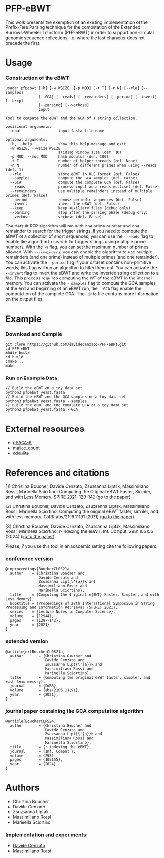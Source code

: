 # PFP-eBWT
This work presents the exemption of an existing implementation of the Prefix-Free Parsing technique for the computation of the Extended Burrows-Wheeler Transform (PFP-eBWT) in order to support non-circular genomic sequence collections, i.e. where the last character does not precede the first.

# Usage

### Construction of the eBWT:
```
usage: pfpebwt [-h] [-w WSIZE] [-p MOD] [-t T] [-n N] [--rle] [--samples]
               [--GCA] [--reads] [--remainders] [--period] [--invert] [--keep]
               [--parsing] [--verbose]
               input

Tool to compute the eBWT and the GCA of a string collection.

positional arguments:
  input                 input fasta file name

optional arguments:
  -h, --help            show this help message and exit
  -w WSIZE, --wsize WSIZE
                        sliding window size (def. 10)
  -p MOD, --mod MOD     hash modulus (def. 100)
  -t T                  number of helper threads (def. None)
  -n N                  number of different primes when using --reads (def. 1)
  --rle                 store eBWT in RLE format (def. False)
  --samples             compute the GCA samples (def. False)
  --GCA                 compute the complete GCA (def. False)
  --reads               process input ad a reads multiset (def. False)
  --remainders          use multiple remainders instead of multiple primes (def. False)
  --period              remove periodic sequences (def. False)
  --invert              invert the eBWT (def. False)
  --keep                keep auxiliary files (debug only)
  --parsing             stop after the parsing phase (debug only)
  --verbose             verbose (def. False)
```
The default PFP algorithm will run with one prime number and one remainder to search for the trigger strings. If you need to compute the eBWT of a collection of short sequences, you can use the `--reads` flag to enable the algorithm to search for trigger strings using multiple prime numbers. With the `-n` flag, you can set the maximum number of primes allowed. With `--remainders`, you can enable the algorithm to use multiple remainders (and one prime) instead of multiple primes (and one remainder). 
You can activate the `--period` flag if your dataset contains non-primitive words; this flag will run an algorithm to filter them out. 
You can activate the `--invert` flag to invert the eBWT and write the inverted string collection to a file. This process requires computing the WT of the eBWT in the internal memory. 
You can activate the `--samples` flag to compute the GCA samples at the end and beginning of an eBWT run, the `--GCA` flag enable the computation of the complete GCA. 
The `.info` file contains more information on the output files.

# Example
### Download and Compile

```console
git clone https://github.com/davidecenzato/PFP-eBWT.git
cd PFP-eBWT
mkdir build
cd build
cmake ..
make
```

### Run on Example Data

```console
// Build the eBWT on a toy data set
python3 pfpebwt yeast.fasta 
// Build the eBWT and the GCA samples on a toy data set
python3 pfpebwt yeast.fasta --samples
// Build the eBWT and the complete GCA on a toy data set
python3 pfpebwt yeast.fasta --GCA
```
# External resources

* [gSACA-K](https://github.com/felipelouza/gsa-is.git)
* [malloc_count](https://github.com/bingmann/malloc_count)
* [sdsl-lite](https://github.com/simongog/sdsl-lite)

# References and citations

[1] Christina Boucher, Davide Cenzato, Zsuzsanna Lipták, Massimiliano Rossi, Marinella Sciortino:
Computing the Original eBWT Faster, Simpler, and with Less Memory. SPIRE 2021: 129-142 ([go to the paper](https://link.springer.com/chapter/10.1007/978-3-030-86692-1_11)) 

[2] Christina Boucher, Davide Cenzato, Zsuzsanna Lipták, Massimiliano Rossi, Marinella Sciortino:
Computing the original eBWT faster, simpler, and with less memory. CoRR abs/2106.11191 (2021) ([go to the paper](https://arxiv.org/abs/2106.11191)) 

[3] Christina Boucher, Davide Cenzato, Zsuzsanna Lipták, Massimiliano Rossi, Marinella Sciortino:
r-indexing the eBWT. Inf. Comput. 298: 105155 (2024) ([go to the paper](https://doi.org/10.1016/j.ic.2024.105155)) 

Please, if you use this tool in an academic setting cite the following papers:

### conference version
    @inproceedings{BoucherCL0S21a,
      author    = {Christina Boucher and
                   Davide Cenzato and
                   Zsuzsanna Lipt{\'{a}}k and
                   Massimiliano Rossi and
                   Marinella Sciortino},
      title     = {Computing the Original e{BWT} Faster, Simpler, and with Less Memory},
      booktitle = {Proceedings of 28th International Symposium in String Processing and Information Retrieval {SPIRE} 2021},
      series    = {Lecture Notes in Computer Science},
      volume    = {12944},
      pages     = {129--142},
      year      = {2021}
    }

### extended version
    @article{extBoucherCL0S21a,
      author       = {Christina Boucher and
                      Davide Cenzato and
                      Zsuzsanna Lipt{\'{a}}k and
                      Massimiliano Rossi and
                      Marinella Sciortino},
      title        = {Computing the original eBWT faster, simpler, and with less memory},
      journal      = {CoRR},
      volume       = {abs/2106.11191},
      year         = {2021},
    }

### journal paper containing the GCA computation algorithm
    @article{BoucherCLRS24,
      author       = {Christina Boucher and
                      Davide Cenzato and
                      Zsuzsanna Lipt{\'{a}}k and
                      Massimiliano Rossi and
                      Marinella Sciortino},
      title        = {r-indexing the eBWT},
      journal      = {Inf. Comput.},
      volume       = {298},
      pages        = {105155},
      year         = {2024}
    }

# Authors

* Christina Boucher
* Davide Cenzato
* Zsuzsanna Lipták
* Massimiliano Rossi
* Marinella Sciortino

### Implementation and experiments:

* [Davide Cenzato](https://github.com/davidecenzato) 
* [Massimiliano Rossi](https://github.com/maxrossi91)
